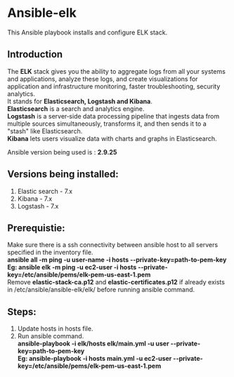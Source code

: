 # Ansible-elk
This Ansible playbook installs and configure ELK stack.<br />

## Introduction
The **ELK** stack gives you the ability to aggregate logs from all your systems and applications, analyze these logs, and create visualizations for application and infrastructure monitoring, faster troubleshooting, security analytics. <br />
It stands for **Elasticsearch, Logstash and Kibana**.<br />
**Elasticsearch** is a search and analytics engine. <br />
**Logstash** is a server‑side data processing pipeline that ingests data from multiple sources simultaneously, transforms it, and then sends it to a "stash" like Elasticsearch.<br/>
**Kibana** lets users visualize data with charts and graphs in Elasticsearch. <br />


Ansible version being used is : **2.9.25**

## Versions being installed: 
1. Elastic search - 7.x <br />
2. Kibana - 7.x <br />
3. Logstash - 7.x<br />
      
## Prerequistie:

Make sure there is a ssh connectivity between ansible host to all servers specified in the inventory file. <br />
       **ansible all -m ping -u user-name -i hosts --private-key=path-to-pem-key** <br />
       **Eg: ansible elk -m ping -u ec2-user -i hosts --private-key=/etc/ansible/pems/elk-pem-us-east-1.pem** <br />
Remove **elastic-stack-ca.p12** and **elastic-certificates.p12** if already exists in /etc/ansible/ansible-elk/elk/ before running ansible command.
      
## Steps:
1. Update hosts in hosts file. 
2. Run ansible command. <br />
      **ansible-playbook -i elk/hosts elk/main.yml -u user --private-key=path-to-pem-key** <br />
      **Eg: ansible-playbook -i hosts main.yml -u ec2-user --private-key=/etc/ansible/pems/elk-pem-us-east-1.pem** 

       




